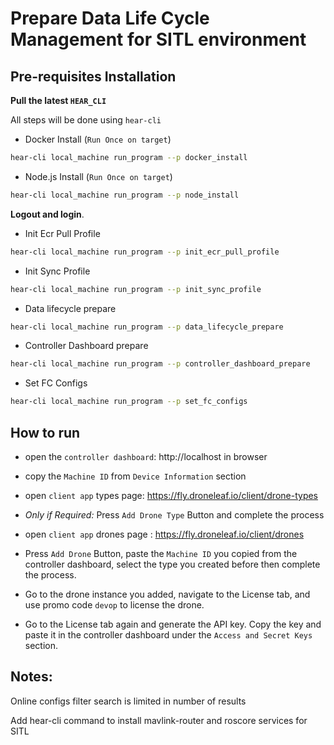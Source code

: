 # Prepare Data Life Cycle Management for SITL environment

## Pre-requisites Installation

**Pull the latest `HEAR_CLI`**

All steps will be done using `hear-cli`
- Docker Install (`Run Once on target`)

```bash
hear-cli local_machine run_program --p docker_install
```

- Node.js Install (`Run Once on target`)

```bash
hear-cli local_machine run_program --p node_install
```
 **Logout and login**.


- Init Ecr Pull Profile

```bash
hear-cli local_machine run_program --p init_ecr_pull_profile
```

- Init Sync Profile

```bash
hear-cli local_machine run_program --p init_sync_profile
```

- Data lifecycle prepare

```bash
hear-cli local_machine run_program --p data_lifecycle_prepare
```

- Controller Dashboard prepare

```bash
hear-cli local_machine run_program --p controller_dashboard_prepare
```

- Set FC Configs

```bash
hear-cli local_machine run_program --p set_fc_configs
```

## How to run

- open the `controller dashboard`: http://localhost in browser
- copy the `Machine ID` from `Device Information` section


- open `client app` types page: https://fly.droneleaf.io/client/drone-types
- *Only if Required:* Press `Add Drone Type` Button and complete the process

- open `client app` drones page : https://fly.droneleaf.io/client/drones

- Press `Add Drone` Button, paste the `Machine ID` you copied from the controller dashboard, select the type you created before then complete the process.

- Go to the drone instance you added, navigate to the License tab, and use promo code `devop` to license the drone.

- Go to the License tab again and generate the API key. Copy the key and paste it in the controller dashboard under the `Access and Secret Keys` section.

## Notes:

Online configs filter search is limited in number of results

Add hear-cli command to install mavlink-router and roscore services for SITL